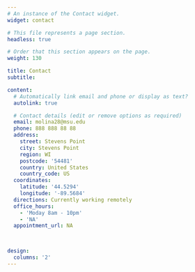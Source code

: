 ```yaml
---
# An instance of the Contact widget.
widget: contact

# This file represents a page section.
headless: true

# Order that this section appears on the page.
weight: 130

title: Contact
subtitle:

content:
  # Automatically link email and phone or display as text?
  autolink: true

  # Contact details (edit or remove options as required)
  email: molina28@msu.edu
  phone: 888 888 88 88
  address:
    street: Stevens Point
    city: Stevens Point
    region: WI
    postcode: '54481'
    country: United States
    country_code: US
  coordinates:
    latitude: '44.5294'
    longitude: '-89.5684'
  directions: Currently working remotely
  office_hours:
    - 'Moday 8am - 10pm'
    - 'NA'
  appointment_url: NA
  


design:
  columns: '2'
---
```

